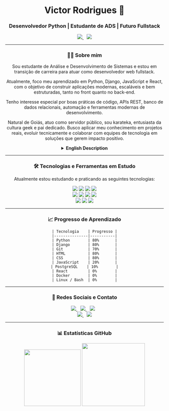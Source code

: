 <div align="center">
<h1 align="center">Victor Rodrigues 👋</h1>
<h3 align="center">Desenvolvedor Python | Estudante de ADS | Futuro Fullstack</h3>

<p align="center">
  <a href="https://victormelkor.github.io" target="_blank">
    <img src="https://img.shields.io/badge/Portfólio-victormelkor.github.io-blue?style=for-the-badge&logo=githubpages&logoColor=white" />     
  </a> 
  <img src="https://img.shields.io/badge/Buscando-Estágio%20e%20Projetos-blueviolet?style=for-the-badge&logo=handshake&logoColor=white" style="margin-left: 10px;" />
</p>


---

### 👨‍💻 Sobre mim

Sou estudante de Análise e Desenvolvimento de Sistemas e estou em transição de carreira para atuar como desenvolvedor web fullstack.

Atualmente, foco meu aprendizado em Python, Django, JavaScript e React, com o objetivo de construir aplicações modernas, escaláveis e bem estruturadas, tanto no front quanto no back-end.

Tenho interesse especial por boas práticas de código, APIs REST, banco de dados relacionais, automação e ferramentas modernas de desenvolvimento.

Natural de Goiás, atuo como servidor público, sou karateka, entusiasta da cultura geek e pai dedicado. Busco aplicar meu conhecimento em projetos reais, evoluir tecnicamente e colaborar com equipes de tecnologia em soluções que gerem impacto positivo.

<details>
<summary><strong>English Description</strong></summary>

### 👨‍💻 About me

I am currently a Systems Analysis and Development student, transitioning my career to become a fullstack web developer.

My studies focus on Python, Django, JavaScript, and React, with the goal of building modern, scalable, and well-structured web applications — both front-end and back-end.

I'm particularly interested in clean code practices, REST APIs, relational databases, automation, and modern dev tools.

Originally from Goiás, Brazil, I work as a public servant, practice karate, enjoy geek culture, and am a proud father. I'm constantly seeking to apply my knowledge in real-world projects, improve technically, and contribute to impactful software solutions.

</details>

---

### 🛠️ Tecnologias e Ferramentas em Estudo

Atualmente estou estudando e praticando as seguintes tecnologias:

<p align="center">
  <!-- Backend -->
  <img src="https://img.shields.io/badge/Python-3776AB?style=for-the-badge&logo=python&logoColor=white"/>
  <img src="https://img.shields.io/badge/Django-092E20?style=for-the-badge&logo=django&logoColor=white"/>
  <img src="https://img.shields.io/badge/PostgreSQL-316192?style=for-the-badge&logo=postgresql&logoColor=white"/>
  <img src="https://img.shields.io/badge/Git-F05032?style=for-the-badge&logo=git&logoColor=white"/><br>
  <!-- Frontend -->
  <img src="https://img.shields.io/badge/HTML5-E34F26?style=for-the-badge&logo=html5&logoColor=white"/>
  <img src="https://img.shields.io/badge/CSS3-1572B6?style=for-the-badge&logo=css3&logoColor=white"/>
  <img src="https://img.shields.io/badge/JavaScript-F7DF1E?style=for-the-badge&logo=javascript&logoColor=black"/>
  <img src="https://img.shields.io/badge/React-20232A?style=for-the-badge&logo=react&logoColor=61DAFB"/><br>
  <!-- Extras -->
  <img src="https://img.shields.io/badge/Docker-2496ED?style=for-the-badge&logo=docker&logoColor=white"/>
  <img src="https://img.shields.io/badge/Linux-FCC624?style=for-the-badge&logo=linux&logoColor=black"/>
  <img src="https://img.shields.io/badge/Bash-121011?style=for-the-badge&logo=gnu-bash&logoColor=white"/>

</p>

---

### 📈 Progresso de Aprendizado
```
| Tecnologia    | Progresso |
|---------------|-----------|
| Python        | 80%       |
| Django        | 80%       |
| Git           | 70%       |
| HTML          | 80%       |
| CSS           | 80%       |
| JavaScript    | 20%       |
| PostgreSQL    | 10%        |
| React         | 0%        |
| Docker        | 0%        |
| Linux / Bash  | 0%        |
```
---

### 🤝 Redes Sociais e Contato

<p align="center">
  <a href="https://instagram.com/victormelkor" target="_blank" style="margin-right: 10px;">
    <img src="https://img.shields.io/badge/Instagram-E4405F?style=for-the-badge&logo=instagram&logoColor=white"/>
  </a>
  <a href="https://www.facebook.com/VictorMelkor" target="_blank" style="margin-right: 10px;">
    <img src="https://img.shields.io/badge/Facebook-1877F2?style=for-the-badge&logo=facebook&logoColor=white"/>
  </a>
  <a href="https://www.linkedin.com/in/victormelkor" target="_blank" style="margin-right: 10px;">
    <img src="https://img.shields.io/badge/LinkedIn-0077B5?style=for-the-badge&logo=linkedin&logoColor=white"/>
  </a><br>
  <a href="mailto:victor.melkor@gmail.com" target="_blank" style="margin-right: 10px;">
    <img src="https://img.shields.io/badge/Email-victor.melkor@gmail.com-D14836?style=for-the-badge&logo=gmail&logoColor=white"/>
  </a>
  <a href="https://wa.me/5562982147845" target="_blank">
    <img src="https://img.shields.io/badge/WhatsApp-25D366?style=for-the-badge&logo=whatsapp&logoColor=white"/>
  </a>
</p>


---

### 📊 Estatísticas GitHub

<p align="center">
  <img height="180em" src="https://github-readme-stats.vercel.app/api?username=victormelkor&show_icons=true&theme=dracula&rank_icon=github"/>
  <img height="200em" src="https://github-readme-stats.vercel.app/api/top-langs/?username=victormelkor&size_weight=0.3&count_weight=0.3&layout=compact&hide=shell,powershell,batchfile"/>
</p>
